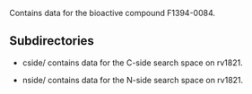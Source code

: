 Contains data for the bioactive compound F1394-0084.

## Subdirectories

- cside/ contains data for the C-side search space on rv1821.

- nside/ contains data for the N-side search space on rv1821.

